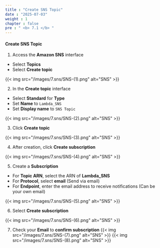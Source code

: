 ```yaml
---
title : "Create SNS Topic"
date : "2025-07-03"
weight : 1
chapter : false
pre : " <b> 7.1 </b> "
---
```


#### Create SNS Topic
1. Access the **Amazon SNS** interface
- Select **Topics**
- Select **Create topic**

{{< img src="/images/7.sns/SNS-(1).png" alt="SNS" >}}

2. In the **Create topic** interface
- Select **Standard** for **Type**
- Set **Name** to `Lambda_SNS`
- Set **Display name** to `SNS Topic`

{{< img src="/images/7.sns/SNS-(2).png" alt="SNS" >}}

3. Click **Create topic**

{{< img src="/images/7.sns/SNS-(3).png" alt="SNS" >}}

4. After creation, click **Create subscription**

{{< img src="/images/7.sns/SNS-(4).png" alt="SNS" >}}

5. Create a **Subscription**
- For **Topic ARN**, select the ARN of **Lambda_SNS**
- For **Protocol**, select **email** (Send via email)
- For **Endpoint**, enter the email address to receive notifications (Can be your own email)

{{< img src="/images/7.sns/SNS-(5).png" alt="SNS" >}}

6. Select **Create subscription**

{{< img src="/images/7.sns/SNS-(6).png" alt="SNS" >}}

7. Check your **Email** to **confirm subscription**
{{< img src="/images/7.sns/SNS-(7).png" alt="SNS" >}}
{{< img src="/images/7.sns/SNS-(8).png" alt="SNS" >}}